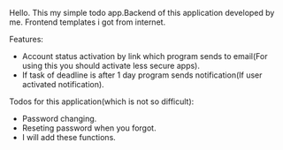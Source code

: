 
Hello. This my simple todo app.Backend of this application developed by me. Frontend templates i got from internet. 

Features:
- Account status activation by link which program sends to email(For using this you should activate less secure apps).
- If task of deadline is after 1 day program sends notification(If user activated notification).

Todos for this application(which is not so difficult):
- Password changing.
- Reseting password when you forgot.
- I will add these functions.
